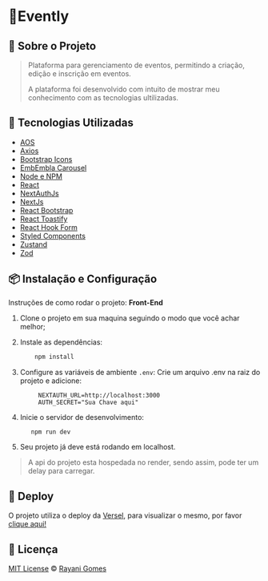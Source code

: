 # 🎉Evently

## 📌 Sobre o Projeto

> Plataforma para gerenciamento de eventos, permitindo a criação, edição e inscrição em eventos.
>
> A plataforma foi desenvolvido com intuito de mostrar meu conhecimento com as tecnologias ultilizadas.

## 🚀 Tecnologias Utilizadas

- [AOS](https://michalsnik.github.io/aos/)
- [Axios](https://axios-http.com/ptbr/docs/intro)
- [Bootstrap Icons](https://icons.getbootstrap.com/)
- [EmbEmbla Carousel](https://www.embla-carousel.com/)
- [Node e NPM](https://nodejs.org/en/)
- [React](https://reactjs.org)
- [NextAuthJs](https://next-auth.js.org/)
- [NextJs](https://nextjs.org)
- [React Bootstrap](https://react-bootstrap.netlify.app/)
- [React Toastify](https://fkhadra.github.io/react-toastify/introduction)
- [React Hook Form](https://www.react-hook-form.com/)
- [Styled Components](https://styled-components.com)
- [Zustand](https://zustand-demo.pmnd.rs/)
- [Zod](https://zustand-demo.pmnd.rs/)

## 📦 Instalação e Configuração

Instruções de como rodar o projeto:
**Front-End**

1. Clone o projeto em sua maquina seguindo o modo que você achar melhor;
2. Instale as dependências:

   ```sh
       npm install
   ```

3. Configure as variáveis de ambiente ``.env``:
    Crie um arquivo .env na raiz do projeto e adicione:
   ```env
        NEXTAUTH_URL=http://localhost:3000
        AUTH_SECRET="Sua Chave aqui"
   ```

4. Inicie o servidor de desenvolvimento:

    ```sh
       npm run dev
    ```

5. Seu projeto já deve está rodando em localhost.
> A api do projeto esta hospedada no render, sendo assim, pode ter um delay para carregar. 


## 🚀 Deploy

O projeto utiliza o deploy da [Versel](https://vercel.com), para visualizar o mesmo, por favor [clique aqui!](https://evently-hub.vercel.app/)

## 📝 Licença

[MIT License](https://github.com/RayaniGomes/Evently/blob/main/LICENSE) © [Rayani Gomes](https://github.com/RayaniGomes)

